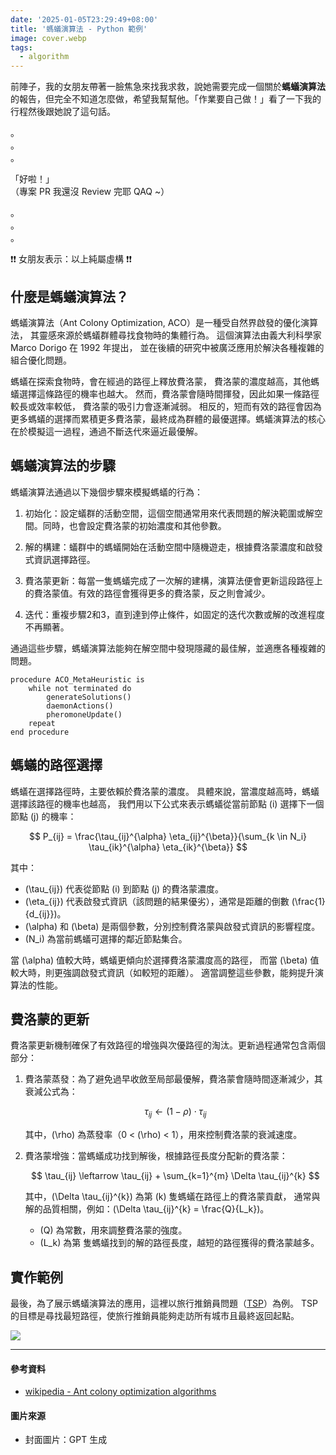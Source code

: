 ```yaml
---
date: '2025-01-05T23:29:49+08:00'
title: '螞蟻演算法 - Python 範例'
image: cover.webp
tags:
  - algorithm
---
```


前陣子，我的女朋友帶著一臉焦急來找我求救，說她需要完成一個關於**螞蟻演算法**的報告，但完全不知道怎麼做，希望我幫幫他。「作業要自己做！」看了一下我的行程然後跟她說了這句話。

。  
。  
。  

「好啦！」   
（專案 PR 我還沒 Review 完耶 QAQ ~）  

。  
。  
。

❗️❗️ 女朋友表示：以上純屬虛構 ❗️❗️ 

## 什麼是螞蟻演算法？
螞蟻演算法（Ant Colony Optimization, ACO）是一種受自然界啟發的優化演算法，
其靈感來源於螞蟻群體尋找食物時的集體行為。
這個演算法由義大利科學家 Marco Dorigo 在 1992 年提出，
並在後續的研究中被廣泛應用於解決各種複雜的組合優化問題。

螞蟻在探索食物時，會在經過的路徑上釋放費洛蒙，
費洛蒙的濃度越高，其他螞蟻選擇這條路徑的機率也越大。
然而，費洛蒙會隨時間揮發，因此如果一條路徑較長或效率較低，
費洛蒙的吸引力會逐漸減弱。
相反的，短而有效的路徑會因為更多螞蟻的選擇而累積更多費洛蒙，最終成為群體的最優選擇。螞蟻演算法的核心在於模擬這一過程，通過不斷迭代來逼近最優解。

## 螞蟻演算法的步驟

螞蟻演算法通過以下幾個步驟來模擬螞蟻的行為：

1. 初始化：設定蟻群的活動空間，這個空間通常用來代表問題的解決範圍或解空間。同時，也會設定費洛蒙的初始濃度和其他參數。

2. 解的構建：蟻群中的螞蟻開始在活動空間中隨機遊走，根據費洛蒙濃度和啟發式資訊選擇路徑。

3. 費洛蒙更新：每當一隻螞蟻完成了一次解的建構，演算法便會更新這段路徑上的費洛蒙值。有效的路徑會獲得更多的費洛蒙，反之則會減少。

4. 迭代：重複步驟2和3，直到達到停止條件，如固定的迭代次數或解的改進程度不再顯著。

通過這些步驟，螞蟻演算法能夠在解空間中發現隱藏的最佳解，並適應各種複雜的問題。

```pseudocode
procedure ACO_MetaHeuristic is
    while not terminated do
        generateSolutions()
        daemonActions()
        pheromoneUpdate()
    repeat
end procedure
```

## 螞蟻的路徑選擇

螞蟻在選擇路徑時，主要依賴於費洛蒙的濃度。
具體來說，當濃度越高時，螞蟻選擇該路徑的機率也越高，
我們用以下公式來表示螞蟻從當前節點 \(i\) 選擇下一個節點 \(j\) 的機率：

$$
P_{ij} = \frac{\tau_{ij}^{\alpha} \eta_{ij}^{\beta}}{\sum_{k \in N_i} \tau_{ik}^{\alpha} \eta_{ik}^{\beta}}
$$

其中：
- \(\tau_{ij}\) 代表從節點 \(i\) 到節點 \(j\) 的費洛蒙濃度。
- \(\eta_{ij}\) 代表啟發式資訊（該問題的結果優劣），通常是距離的倒數 \(\frac{1}{d_{ij}}\)。
- \(\alpha\) 和 \(\beta\) 是兩個參數，分別控制費洛蒙與啟發式資訊的影響程度。
- \(N_i\) 為當前螞蟻可選擇的鄰近節點集合。

當 \(\alpha\) 值較大時，螞蟻更傾向於選擇費洛蒙濃度高的路徑，
而當 \(\beta\) 值較大時，則更強調啟發式資訊（如較短的距離）。
適當調整這些參數，能夠提升演算法的性能。

## 費洛蒙的更新

費洛蒙更新機制確保了有效路徑的增強與次優路徑的淘汰。更新過程通常包含兩個部分：

1. 費洛蒙蒸發：為了避免過早收斂至局部最優解，費洛蒙會隨時間逐漸減少，其衰減公式為：

    $$
    \tau_{ij} \leftarrow (1 - \rho) \cdot \tau_{ij}
    $$

    其中，\(\rho\) 為蒸發率（0 < \(\rho\) < 1），用來控制費洛蒙的衰減速度。

2. 費洛蒙增強：當螞蟻成功找到解後，根據路徑長度分配新的費洛蒙：

    $$
    \tau_{ij} \leftarrow \tau_{ij} + \sum_{k=1}^{m} \Delta \tau_{ij}^{k}
    $$

    其中，\(\Delta \tau_{ij}^{k}\) 為第 \(k\) 隻螞蟻在路徑上的費洛蒙貢獻，
    通常與解的品質相關，例如：\(\Delta \tau_{ij}^{k} = \frac{Q}{L_k}\)。

    - \(Q\) 為常數，用來調整費洛蒙的強度。
    - \(L_k\) 為第  隻螞蟻找到的解的路徑長度，越短的路徑獲得的費洛蒙越多。

## 實作範例

最後，為了展示螞蟻演算法的應用，這裡以旅行推銷員問題（[TSP](https://en.wikipedia.org/wiki/Travelling_salesman_problem)）為例。
TSP 的目標是尋找最短路徑，使旅行推銷員能夠走訪所有城市且最終返回起點。


[![](https://opengraph.githubassets.com/29fd19c671af65614e5fae3b201cdc010df3618ae56b978e523185004c914d7c/mirumodapon/ant-colony-optimization-python-example)](https://github.com/mirumodapon/ant-colony-optimization-python-example)

---
<h4>參考資料</h4>

- [wikipedia - Ant colony optimization algorithms](https://en.wikipedia.org/wiki/Ant_colony_optimization_algorithms)

<h4>圖片來源</h4>

- 封面圖片：GPT 生成
